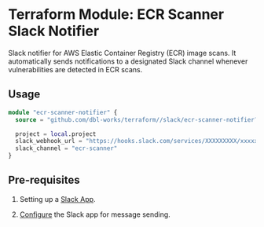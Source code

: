 # Terraform Module: ECR Scanner Slack Notifier

Slack notifier for AWS Elastic Container Registry (ECR) image scans. It automatically sends notifications to a designated Slack channel whenever vulnerabilities are detected in ECR scans.

## Usage

```terraform
module "ecr-scanner-notifier" {
  source = "github.com/dbl-works/terraform//slack/ecr-scanner-notifier?ref=v2023.03.06"

  project = local.project
  slack_webhook_url = "https://hooks.slack.com/services/XXXXXXXXX/xxxxxxxxxxxxxxxxxxxxxxxxxxxxxxxxxxxx"
  slack_channel = "ecr-scanner"
}
```

## Pre-requisites

1. Setting up a [Slack App](https://api.slack.com/start/overview#creating).

2. [Configure](https://api.slack.com/messaging/sending) the Slack app for message sending.
